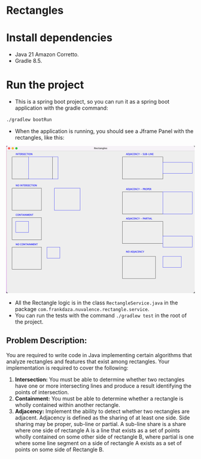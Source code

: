 # Rectangles

# Install dependencies

- Java 21 Amazon Corretto.
- Gradle 8.5.

# Run the project

- This is a spring boot project, so you can run it as a spring boot application with the gradle command: 

```bash
./gradlew bootRun
```

- When the application is running, you should see a Jframe Panel with the rectangles, like this:

![rectangles](src/main/resources/images/rectangles.png)

- All the Rectangle logic is in the class `RectangleService.java` in the package `com.frankdaza.nuvalence.rectangle.service`.
- You can run the tests with the command `./gradlew test` in the root of the project.

## Problem Description:

You are required to write code in Java implementing certain algorithms that analyze rectangles and features that exist 
among rectangles. Your implementation is required to cover the following:

1. **Intersection:** You must be able to determine whether two rectangles have one or more intersecting lines and
                     produce a result identifying the points of intersection.
2. **Containment:** You must be able to determine whether a rectangle is wholly contained within another rectangle.
3. **Adjacency:** Implement the ability to detect whether two rectangles are adjacent. Adjacency is defined as the
                  sharing of at least one side. Side sharing may be proper, sub-line or partial. 
                  A sub-line share is a share where one side of rectangle A is a line that exists as a set of points
                  wholly contained on some other side of rectangle B, where partial is one where some line segment on
                  a side of rectangle A exists as a set of points on some side of Rectangle B. 
